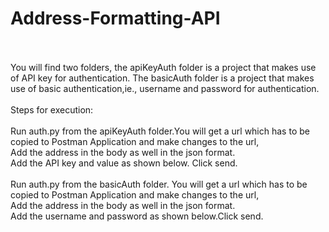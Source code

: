# Address-Formatting-API<br /> <br />
You will find two folders, the apiKeyAuth folder is a project that makes use of API key for authentication. The basicAuth folder is a project that makes use of basic authentication,ie., username and password for authentication. <br /> <br />
Steps for execution: <br /><br />
Run auth.py from the apiKeyAuth folder.You will get a url which has to be copied to Postman Application and make changes to the url,<br />
Add the address in the body as well in the json format.<br />
Add the API key and value as shown below. Click send.<br /><br />
Run auth.py from the basicAuth folder. You will get a url which has to be copied to Postman Application and make changes to the url,<br />
Add the address in the body as well in the json format.<br />
Add the username and password as shown below.Click send.<br />
